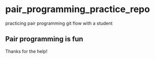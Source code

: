 # pair_programming_practice_repo

practicing pair programming git flow with a student

## Pair programming is fun

Thanks for the help!
